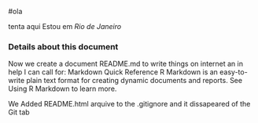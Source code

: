 #ola

tenta aqui
Estou em *Rio de Janeiro*

### Details about this document
 Now we create a document README.md to write things on internet
 an in help I can call for: Markdown Quick Reference
 R Markdown is an easy-to-write plain text format for 
 creating dynamic documents and reports. 
 See Using R Markdown to learn more.
 
 We Added README.html arquive to the .gitignore and it dissapeared of the Git tab 